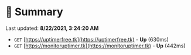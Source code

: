 # 📖 Summary
Last updated: **8/22/2021, 3:24:20 AM**

- `GET` [https://uptimerfree.tk](https://uptimerfree.tk) - **Up** (630ms)
- `GET` [https://monitoruptimer.tk](https://monitoruptimer.tk) - **Up** (442ms)
